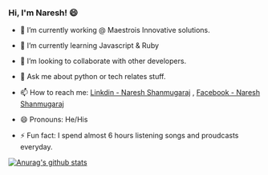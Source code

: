 ### Hi, I'm Naresh! 😄

- 🔭 I’m currently working @ Maestrois Innovative solutions.
- 🌱 I’m currently learning Javascript & Ruby
- 👯 I’m looking to collaborate with other developers.
- 💬 Ask me about python or tech relates stuff.
- 📫 How to reach me: [Linkdin - Naresh Shanmugaraj](https://www.linkedin.com/in/naresh-shanmugaraj) , [Facebook - Naresh Shanmugaraj](https://www.facebook.com/profile.php?id=100009485584598)

- 😄 Pronouns: He/His
- ⚡ Fun fact: I spend almost 6 hours listening songs and proudcasts everyday.

[![Anurag's github stats](https://github-readme-stats.vercel.app/api?username=NARESHSDE)](https://github.com/anuraghazra/github-readme-stats)
